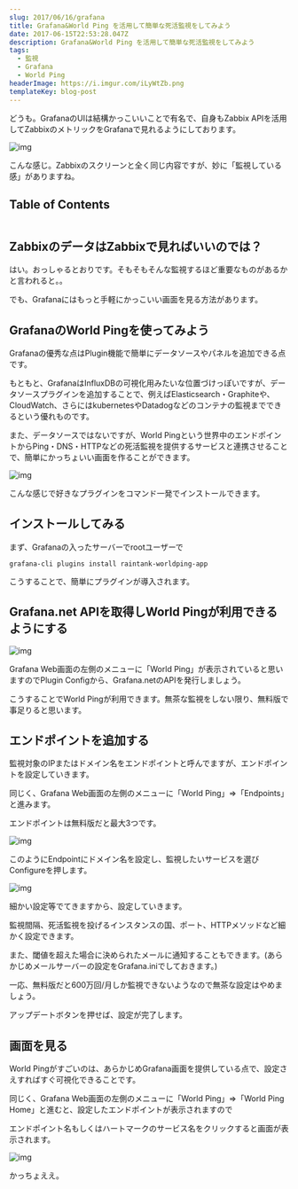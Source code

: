 ```yaml
---
slug: 2017/06/16/grafana
title: Grafana&World Ping を活用して簡単な死活監視をしてみよう
date: 2017-06-15T22:53:28.047Z
description: Grafana&World Ping を活用して簡単な死活監視をしてみよう
tags:
  - 監視
  - Grafana
  - World Ping
headerImage: https://i.imgur.com/iLyWtZb.png
templateKey: blog-post
---
```

どうも。GrafanaのUIは結構かっこいいことで有名で、自身もZabbix APIを活用してZabbixのメトリックをGrafanaで見れるようにしております。

![img](https://i.imgur.com/N2pDM5D.png)

こんな感じ。Zabbixのスクリーンと全く同じ内容ですが、妙に「監視している感」がありますね。

## Table of Contents

```toc

```

## ZabbixのデータはZabbixで見ればいいのでは？

はい。おっしゃるとおりです。そもそもそんな監視するほど重要なものがあるかと言われると。。

でも、Grafanaにはもっと手軽にかっこいい画面を見る方法があります。

## GrafanaのWorld Pingを使ってみよう

Grafanaの優秀な点はPlugin機能で簡単にデータソースやパネルを追加できる点です。

もともと、GrafanaはInfluxDBの可視化用みたいな位置づけっぽいですが、データソースプラグインを追加することで、例えばElasticsearch・Graphiteや、CloudWatch、さらにはkubernetesやDatadogなどのコンテナの監視までできるという優れものです。

また、データソースではないですが、World Pingという世界中のエンドポイントからPing・DNS・HTTPなどの死活監視を提供するサービスと連携させることで、簡単にかっちょいい画面を作ることができます。

![img](https://i.imgur.com/4puZFgk.png)

こんな感じで好きなプラグインをコマンド一発でインストールできます。

## インストールしてみる

まず、Grafanaの入ったサーバーでrootユーザーで

```
grafana-cli plugins install raintank-worldping-app
```

こうすることで、簡単にプラグインが導入されます。

## Grafana.net APIを取得しWorld Pingが利用できるようにする


![img](https://i.imgur.com/3jpOIzC.png)

Grafana Web画面の左側のメニューに「World Ping」が表示されていると思いますのでPlugin Configから、Grafana.netのAPIを発行しましょう。

こうすることでWorld Pingが利用できます。無茶な監視をしない限り、無料版で事足りると思います。

## エンドポイントを追加する

監視対象のIPまたはドメイン名をエンドポイントと呼んでますが、エンドポイントを設定していきます。

同じく、Grafana Web画面の左側のメニューに「World Ping」⇒「Endpoints」と進みます。

エンドポイントは無料版だと最大3つです。

![img](https://i.imgur.com/JVyAD6w.png)

このようにEndpointにドメイン名を設定し、監視したいサービスを選びConfigureを押します。

![img](https://i.imgur.com/XCXFfBk.png)

細かい設定等でてきますから、設定していきます。

監視間隔、死活監視を投げるインスタンスの国、ポート、HTTPメソッドなど細かく設定できます。

また、閾値を超えた場合に決められたメールに通知することもできます。(あらかじめメールサーバーの設定をGrafana.iniでしておきます。)

一応、無料版だと600万回/月しか監視できないようなので無茶な設定はやめましょう。

アップデートボタンを押せば、設定が完了します。

## 画面を見る

World Pingがすごいのは、あらかじめGrafana画面を提供している点で、設定さえすればすぐ可視化できることです。

同じく、Grafana Web画面の左側のメニューに「World Ping」⇒「World Ping Home」と進むと、設定したエンドポイントが表示されますので

エンドポイント名もしくはハートマークのサービス名をクリックすると画面が表示されます。

![img](https://i.imgur.com/iLyWtZb.png)

かっちょええ。
